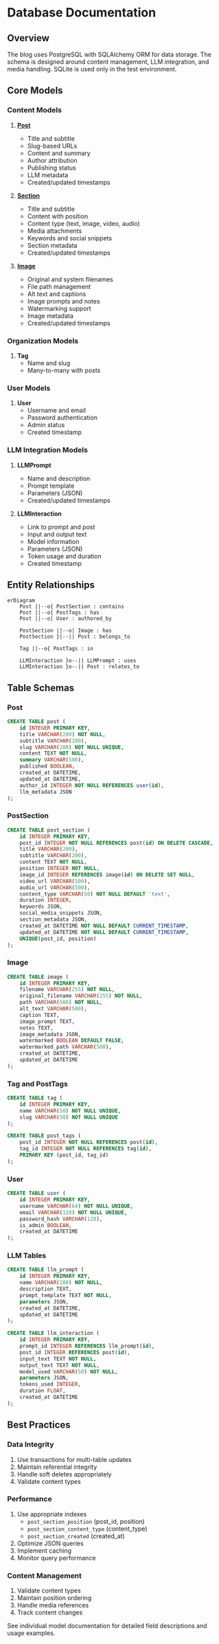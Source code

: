 # Database Documentation

## Overview
The blog uses PostgreSQL with SQLAlchemy ORM for data storage. The schema is designed around content management, LLM integration, and media handling. SQLite is used only in the test environment.

## Core Models

### Content Models
1. **[Post](post.md)**
   - Title and subtitle
   - Slug-based URLs
   - Content and summary
   - Author attribution
   - Publishing status
   - LLM metadata
   - Created/updated timestamps

2. **[Section](section.md)**
   - Title and subtitle
   - Content with position
   - Content type (text, image, video, audio)
   - Media attachments
   - Keywords and social snippets
   - Section metadata
   - Created/updated timestamps

3. **[Image](media.md)**
   - Original and system filenames
   - File path management
   - Alt text and captions
   - Image prompts and notes
   - Watermarking support
   - Image metadata
   - Created/updated timestamps

### Organization Models
1. **Tag**
   - Name and slug
   - Many-to-many with posts

### User Models
1. **User**
   - Username and email
   - Password authentication
   - Admin status
   - Created timestamp

### LLM Integration Models
1. **LLMPrompt**
   - Name and description
   - Prompt template
   - Parameters (JSON)
   - Created/updated timestamps

2. **LLMInteraction**
   - Link to prompt and post
   - Input and output text
   - Model information
   - Parameters (JSON)
   - Token usage and duration
   - Created timestamp

## Entity Relationships

```mermaid
erDiagram
    Post ||--o{ PostSection : contains
    Post ||--o{ PostTags : has
    Post ||--o| User : authored_by
    
    PostSection ||--o| Image : has
    PostSection }|--|| Post : belongs_to
    
    Tag ||--o{ PostTags : in
    
    LLMInteraction }o--|| LLMPrompt : uses
    LLMInteraction }o--|| Post : relates_to
```

## Table Schemas

### Post
```sql
CREATE TABLE post (
    id INTEGER PRIMARY KEY,
    title VARCHAR(200) NOT NULL,
    subtitle VARCHAR(200),
    slug VARCHAR(200) NOT NULL UNIQUE,
    content TEXT NOT NULL,
    summary VARCHAR(500),
    published BOOLEAN,
    created_at DATETIME,
    updated_at DATETIME,
    author_id INTEGER NOT NULL REFERENCES user(id),
    llm_metadata JSON
);
```

### PostSection
```sql
CREATE TABLE post_section (
    id INTEGER PRIMARY KEY,
    post_id INTEGER NOT NULL REFERENCES post(id) ON DELETE CASCADE,
    title VARCHAR(200),
    subtitle VARCHAR(200),
    content TEXT NOT NULL,
    position INTEGER NOT NULL,
    image_id INTEGER REFERENCES image(id) ON DELETE SET NULL,
    video_url VARCHAR(500),
    audio_url VARCHAR(500),
    content_type VARCHAR(50) NOT NULL DEFAULT 'text',
    duration INTEGER,
    keywords JSON,
    social_media_snippets JSON,
    section_metadata JSON,
    created_at DATETIME NOT NULL DEFAULT CURRENT_TIMESTAMP,
    updated_at DATETIME NOT NULL DEFAULT CURRENT_TIMESTAMP,
    UNIQUE(post_id, position)
);
```

### Image
```sql
CREATE TABLE image (
    id INTEGER PRIMARY KEY,
    filename VARCHAR(255) NOT NULL,
    original_filename VARCHAR(255) NOT NULL,
    path VARCHAR(500) NOT NULL,
    alt_text VARCHAR(500),
    caption TEXT,
    image_prompt TEXT,
    notes TEXT,
    image_metadata JSON,
    watermarked BOOLEAN DEFAULT FALSE,
    watermarked_path VARCHAR(500),
    created_at DATETIME,
    updated_at DATETIME
);
```

### Tag and PostTags
```sql
CREATE TABLE tag (
    id INTEGER PRIMARY KEY,
    name VARCHAR(50) NOT NULL UNIQUE,
    slug VARCHAR(50) NOT NULL UNIQUE
);

CREATE TABLE post_tags (
    post_id INTEGER NOT NULL REFERENCES post(id),
    tag_id INTEGER NOT NULL REFERENCES tag(id),
    PRIMARY KEY (post_id, tag_id)
);
```

### User
```sql
CREATE TABLE user (
    id INTEGER PRIMARY KEY,
    username VARCHAR(64) NOT NULL UNIQUE,
    email VARCHAR(120) NOT NULL UNIQUE,
    password_hash VARCHAR(128),
    is_admin BOOLEAN,
    created_at DATETIME
);
```

### LLM Tables
```sql
CREATE TABLE llm_prompt (
    id INTEGER PRIMARY KEY,
    name VARCHAR(100) NOT NULL,
    description TEXT,
    prompt_template TEXT NOT NULL,
    parameters JSON,
    created_at DATETIME,
    updated_at DATETIME
);

CREATE TABLE llm_interaction (
    id INTEGER PRIMARY KEY,
    prompt_id INTEGER REFERENCES llm_prompt(id),
    post_id INTEGER REFERENCES post(id),
    input_text TEXT NOT NULL,
    output_text TEXT NOT NULL,
    model_used VARCHAR(50) NOT NULL,
    parameters JSON,
    tokens_used INTEGER,
    duration FLOAT,
    created_at DATETIME
);
```

## Best Practices

### Data Integrity
1. Use transactions for multi-table updates
2. Maintain referential integrity
3. Handle soft deletes appropriately
4. Validate content types

### Performance
1. Use appropriate indexes
   - `post_section_position` (post_id, position)
   - `post_section_content_type` (content_type)
   - `post_section_created` (created_at)
2. Optimize JSON queries
3. Implement caching
4. Monitor query performance

### Content Management
1. Validate content types
2. Maintain position ordering
3. Handle media references
4. Track content changes

See individual model documentation for detailed field descriptions and usage examples. 